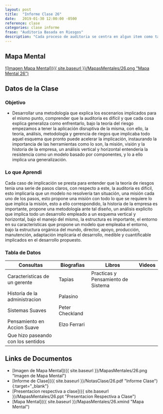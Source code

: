 ```yaml
---
layout: post
title:  "Informe Clase 26"
date:   2019-01-30 12:00:00 -0500
reference: clase
categories: clase informe
frase: "Auditoria Basada en Riesgos"
description: "Cada proceso de auditoria se centra en algun item como tal, el de riesgos es vital y genera los procesos adeacuados para cada uno de ellos."
---
```


## Mapa Mental
<a href="{{ site.baseurl }}/MapasMentales/26.png">![Imagen Mapa Mental]({{ site.baseurl }}/MapasMentales/26.png "Mapa Mental 26")</a>

## Datos de la Clase
### Objetivo
- Desarrollar una metodología que explica los escenarios implicados para el mismo punto, comprender que la auditoria es difícil y que cada cosa explica generaliza como enfrentarlo, bajo la teoría del riesgo empezamos a tener la aplicación disruptiva de la misma, con ello, la teoría, análisis, metodología y gerencia de riegos que implicaba todo aquel esquema que pronto puede acelerar la implicación, instaurando la importancia de las herramientas como lo son, la misión, visión y la historia de la empresa, un análisis vertical y horizontal entendería la resistencia como un modelo basado por componentes, y lo a ello implica una generalización.

### Lo que Aprendi
Cada caso de implicación se presta para entender que la teoría de riesgos tenia una serie de pasos claros, con respecto a este, la auditoria es difícil, esto implicaría que un modelo no resolvería tan situación, una misión cada uno de los pasos, esto propone una misión con todo lo que se requiere lo que implica la misión, esto a ello correspondido, la historia de la empresa es importante, propone una metodología ante tal diseño, un análisis explicito que implica todo un desarrollo empleado a un esquema vertical y horizontal, bajo el manejo del mismo, la estructura es importante, el entorno en su características que propone un modelo que empleaba el entorno, bajo la estructura orgánica del mundo, director, apoyo, producción, manutención, adaptación implicaría el desarrollo, medible y cuantificable implicados en el desarrollo propuesto.

### Tabla de Datos

| Consultas                          | Biografias      | Libros                             | Videos |
| ---------                          | ----------      | ------                             | ------ |
| Caracteristicas de un gerente      | Tapias          | Practicas y Pensamiento de Sistema |        |
| Historia de la administracion      | Palasino        |                                    |        |
| Sistemas Suaves                    | Peter Checkland |                                    |        |
| Pensamiento en Accion Suave        | Elzo Ferrari    |                                    |        |
| Que hizo paseando con los sentidos |                 |                                    |        |


## Links de Documentos
- [Imagen de Mapa Mental]({{ site.baseurl }}/MapasMentales/26.png "Imagen de Mapa Mental")
- [Informe de Clase]({{ site.baseurl }}/NotasClase/26.pdf "Informe Clase"){:target="_blank"}
- [Presentacion respectiva a clase]({{ site.baseurl }}/MapasMentales/26.ppt "Presentacion Respectiva a Clase")
- [Mapa Mental]({{ site.baseurl }}/MapasMentales/26.xmind "Mapa Mental")

